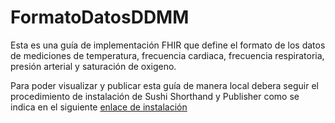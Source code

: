 # FormatoDatosDDMM
Esta es una guía de implementación FHIR que define el formato de los datos de mediciones de temperatura, frecuencia cardiaca, frecuencia respiratoria, presión arterial y saturación de oxigeno.

Para poder visualizar y publicar esta guía de manera local debera seguir el procedimiento de instalación de Sushi Shorthand y Publisher como se indica en el siguiente [enlace de instalación](http://hl7.org/fhir/uv/shorthand/2020May/sushi.html)
